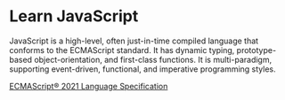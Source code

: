 # Learn JavaScript

JavaScript is a high-level, often just-in-time compiled language that conforms to the ECMAScript standard. It has dynamic typing, prototype-based object-orientation, and first-class functions. It is multi-paradigm, supporting event-driven, functional, and imperative programming styles.

[ECMAScript® 2021 Language Specification](https://www.ecma-international.org/publications-and-standards/standards/ecma-262/) 

